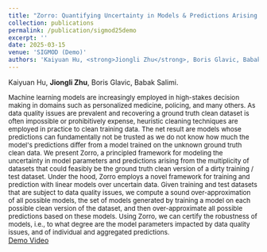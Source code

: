 ```yaml
---
title: "Zorro: Quantifying Uncertainty in Models & Predictions Arising from Dirty Data."
collection: publications
permalink: /publication/sigmod25demo
excerpt: ''
date: 2025-03-15
venue: 'SIGMOD (Demo)'
authors: 'Kaiyuan Hu, <strong>Jiongli Zhu</strong>, Boris Glavic, Babak Salimi'
---
```

Kaiyuan Hu, **Jiongli Zhu**, Boris Glavic, Babak Salimi.<br>

<font size=2>Machine learning models are increasingly employed in high-stakes decision making in domains such as personalized medicine, policing, and many others. As data quality issues are prevalent and recovering a ground truth clean dataset is often impossible or prohibitively expense, heuristic cleaning techniques are employed in practice to clean training data. The net result are models whose predictions can fundamentally not be trusted as we do not know how much the model's predictions differ from a model trained on the unknown ground truth clean data.
We present Zorro, a principled framework for modeling the uncertainty in model parameters and predictions arising from the multiplicity of datasets that could feasibly be the ground truth clean version of a dirty training / test dataset. Under the hood, Zorro employs a novel framework for training and prediction with linear models over uncertain data. Given training and test datasets that are subject to data quality issues, we compute a sound over-approximation of all possible models, the set of models generated by training a model on each possible clean version of the dataset, and then over-approximate all possible predictions based on these models.
Using Zorro, we can certify the robustness of models, i.e., to what degree are the model parameters impacted by data quality issues, and of individual and aggregated predictions.</font>
<br>
[Demo Video](https://drive.google.com/file/d/1gxkvRY3pLM0ATco2qvBnM1EcR8-U9F5h/view?usp=sharing)